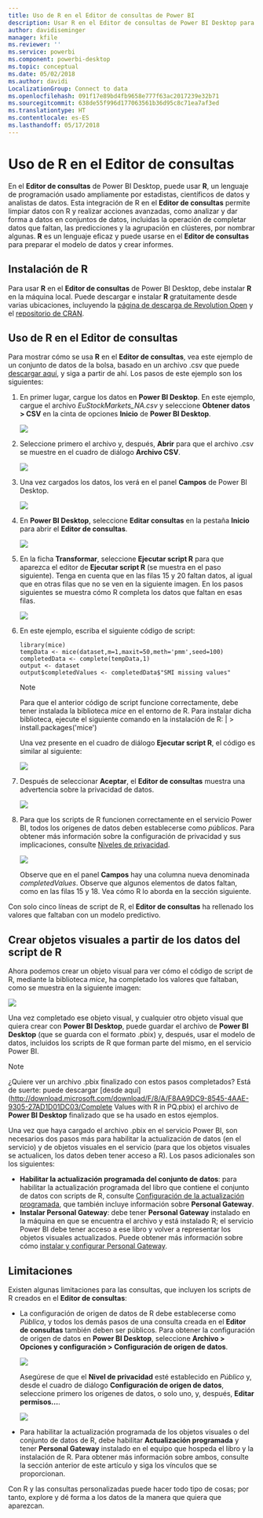 ```yaml
---
title: Uso de R en el Editor de consultas de Power BI
description: Usar R en el Editor de consultas de Power BI Desktop para realizar análisis avanzados
author: davidiseminger
manager: kfile
ms.reviewer: ''
ms.service: powerbi
ms.component: powerbi-desktop
ms.topic: conceptual
ms.date: 05/02/2018
ms.author: davidi
LocalizationGroup: Connect to data
ms.openlocfilehash: 091f17e89bd4fb9658e777f63ac2017239e32b71
ms.sourcegitcommit: 638de55f996d177063561b36d95c8c71ea7af3ed
ms.translationtype: HT
ms.contentlocale: es-ES
ms.lasthandoff: 05/17/2018
---
```

# <a name="using-r-in-query-editor"></a>Uso de R en el Editor de consultas
En el **Editor de consultas** de Power BI Desktop, puede usar **R**, un lenguaje de programación usado ampliamente por estadistas, científicos de datos y analistas de datos. Esta integración de R en el **Editor de consultas** permite limpiar datos con R y realizar acciones avanzadas, como analizar y dar forma a datos en conjuntos de datos, incluidas la operación de completar datos que faltan, las predicciones y la agrupación en clústeres, por nombrar algunas. **R** es un lenguaje eficaz y puede usarse en el **Editor de consultas** para preparar el modelo de datos y crear informes.

## <a name="installing-r"></a>Instalación de R
Para usar **R** en el **Editor de consultas** de Power BI Desktop, debe instalar **R** en la máquina local. Puede descargar e instalar **R** gratuitamente desde varias ubicaciones, incluyendo la [página de descarga de Revolution Open](https://mran.revolutionanalytics.com/download/) y el [repositorio de CRAN](https://cran.r-project.org/bin/windows/base/).

## <a name="using-r-in-query-editor"></a>Uso de R en el Editor de consultas
Para mostrar cómo se usa **R** en el **Editor de consultas**, vea este ejemplo de un conjunto de datos de la bolsa, basado en un archivo .csv que puede [descargar aquí](http://download.microsoft.com/download/F/8/A/F8AA9DC9-8545-4AAE-9305-27AD1D01DC03/EuStockMarkets_NA.csv), y siga a partir de ahí. Los pasos de este ejemplo son los siguientes:

1. En primer lugar, cargue los datos en **Power BI Desktop**. En este ejemplo, cargue el archivo *EuStockMarkets_NA.csv* y seleccione **Obtener datos > CSV** en la cinta de opciones **Inicio** de **Power BI Desktop**.
   
   ![](media/desktop-r-in-query-editor/r-in-query-editor_1.png)
2. Seleccione primero el archivo y, después, **Abrir** para que el archivo .csv se muestre en el cuadro de diálogo **Archivo CSV**.
   
   ![](media/desktop-r-in-query-editor/r-in-query-editor_2.png)
3. Una vez cargados los datos, los verá en el panel **Campos** de Power BI Desktop.
   
   ![](media/desktop-r-in-query-editor/r-in-query-editor_3.png)
4. En **Power BI Desktop**, seleccione **Editar consultas** en la pestaña **Inicio** para abrir el **Editor de consultas**.
   
   ![](media/desktop-r-in-query-editor/r-in-query-editor_4.png)
5. En la ficha **Transformar**, seleccione **Ejecutar script R** para que aparezca el editor de **Ejecutar script R** (se muestra en el paso siguiente). Tenga en cuenta que en las filas 15 y 20 faltan datos, al igual que en otras filas que no se ven en la siguiente imagen. En los pasos siguientes se muestra cómo R completa los datos que faltan en esas filas.
   
   ![](media/desktop-r-in-query-editor/r-in-query-editor_5d.png)
6. En este ejemplo, escriba el siguiente código de script:
   
       library(mice)
       tempData <- mice(dataset,m=1,maxit=50,meth='pmm',seed=100)
       completedData <- complete(tempData,1)
       output <- dataset
       output$completedValues <- completedData$"SMI missing values"
   
   > [!NOTE]
   > Para que el anterior código de script funcione correctamente, debe tener instalada la biblioteca *mice* en el entorno de R. Para instalar dicha biblioteca, ejecute el siguiente comando en la instalación de R: |      > install.packages('mice')
   > 
   > 
   
   Una vez presente en el cuadro de diálogo **Ejecutar script R**, el código es similar al siguiente:
   
   ![](media/desktop-r-in-query-editor/r-in-query-editor_5b.png)
7. Después de seleccionar **Aceptar**, el **Editor de consultas** muestra una advertencia sobre la privacidad de datos.
   
   ![](media/desktop-r-in-query-editor/r-in-query-editor_6.png)
8. Para que los scripts de R funcionen correctamente en el servicio Power BI, todos los orígenes de datos deben establecerse como *públicos*. Para obtener más información sobre la configuración de privacidad y sus implicaciones, consulte [Niveles de privacidad](desktop-privacy-levels.md).
   
   ![](media/desktop-r-in-query-editor/r-in-query-editor_7.png)
   
   Observe que en el panel **Campos** hay una columna nueva denominada *completedValues*. Observe que algunos elementos de datos faltan, como en las filas 15 y 18. Vea cómo R lo aborda en la sección siguiente.
   

Con solo cinco líneas de script de R, el **Editor de consultas** ha rellenado los valores que faltaban con un modelo predictivo.

## <a name="creating-visuals-from-r-script-data"></a>Crear objetos visuales a partir de los datos del script de R
Ahora podemos crear un objeto visual para ver cómo el código de script de R, mediante la biblioteca *mice*, ha completado los valores que faltaban, como se muestra en la siguiente imagen:

![](media/desktop-r-in-query-editor/r-in-query-editor_8a.png)

Una vez completado ese objeto visual, y cualquier otro objeto visual que quiera crear con **Power BI Desktop**, puede guardar el archivo de **Power BI Desktop** (que se guarda con el formato .pbix) y, después, usar el modelo de datos, incluidos los scripts de R que forman parte del mismo, en el servicio Power BI.

> [!NOTE]
> ¿Quiere ver un archivo .pbix finalizado con estos pasos completados? Está de suerte: puede descargar [desde aquí](http://download.microsoft.com/download/F/8/A/F8AA9DC9-8545-4AAE-9305-27AD1D01DC03/Complete Values with R in PQ.pbix) el archivo de **Power BI Desktop** finalizado que se ha usado en estos ejemplos.
> 
> 

Una vez que haya cargado el archivo .pbix en el servicio Power BI, son necesarios dos pasos más para habilitar la actualización de datos (en el servicio) y de objetos visuales en el servicio (para que los objetos visuales se actualicen, los datos deben tener acceso a R). Los pasos adicionales son los siguientes:

* **Habilitar la actualización programada del conjunto de datos**: para habilitar la actualización programada del libro que contiene el conjunto de datos con scripts de R, consulte [Configuración de la actualización programada](refresh-scheduled-refresh.md), que también incluye información sobre **Personal Gateway**.
* **Instalar Personal Gateway**: debe tener **Personal Gateway** instalado en la máquina en que se encuentra el archivo y está instalado R; el servicio Power BI debe tener acceso a ese libro y volver a representar los objetos visuales actualizados. Puede obtener más información sobre cómo [instalar y configurar Personal Gateway](personal-gateway.md).

## <a name="limitations"></a>Limitaciones
Existen algunas limitaciones para las consultas, que incluyen los scripts de R creados en el **Editor de consultas**:

* La configuración de origen de datos de R debe establecerse como *Pública*, y todos los demás pasos de una consulta creada en el **Editor de consultas** también deben ser públicos. Para obtener la configuración de origen de datos en **Power BI Desktop**, seleccione **Archivo > Opciones y configuración > Configuración de origen de datos**.
  
  ![](media/desktop-r-in-query-editor/r-in-query-editor_9.png)
  
  Asegúrese de que el **Nivel de privacidad** esté establecido en *Público* y, desde el cuadro de diálogo **Configuración de origen de datos**, seleccione primero los orígenes de datos, o solo uno, y, después, **Editar permisos...**.
  
  ![](media/desktop-r-in-query-editor/r-in-query-editor_10.png)    
* Para habilitar la actualización programada de los objetos visuales o del conjunto de datos de R, debe habilitar **Actualización programada** y tener **Personal Gateway** instalado en el equipo que hospeda el libro y la instalación de R. Para obtener más información sobre ambos, consulte la sección anterior de este artículo y siga los vínculos que se proporcionan.

Con R y las consultas personalizadas puede hacer todo tipo de cosas; por tanto, explore y dé forma a los datos de la manera que quiera que aparezcan.

